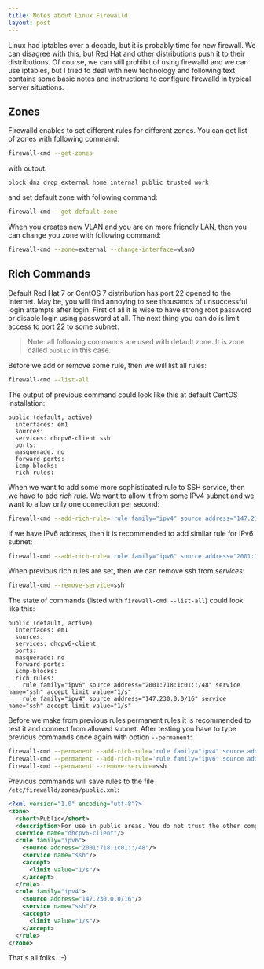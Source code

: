 ```yaml
---
title: Notes about Linux Firewalld
layout: post
---
```


Linux had iptables over a decade, but it is probably time for new firewall. We can disagree with this, but Red Hat and other distributions push it to their distributions. Of course, we can still prohibit of using firewalld and we can use iptables, but I tried to deal with new technology and following text contains some basic notes and instructions to configure firewalld in typical server situations.

## Zones ##

Firewalld enables to set different rules for different zones. You can get list of zones with following command:

```bash
firewall-cmd --get-zones
```

with output:

    block dmz drop external home internal public trusted work

and set default zone with following command:

```bash
firewall-cmd --get-default-zone
```

When you creates new VLAN and you are on more friendly LAN, then you can change you zone with following command:

```bash
firewall-cmd --zone=external --change-interface=wlan0
```

## Rich Commands ##

Default Red Hat 7 or CentOS 7 distribution has port 22 opened to the Internet. May be, you will find annoying to see thousands of unsuccessful login attempts after login. First of all it is wise to have strong root password or disable login using password at all. The next thing you can do is limit access to port 22 to some subnet.

> Note: all following commands are used with default zone. It is zone called `public` in this case.

Before we add or remove some rule, then we will list all rules:

```bash
firewall-cmd --list-all
```

The output of previous command could look like this at default CentOS installation:

    public (default, active)
      interfaces: em1
      sources: 
      services: dhcpv6-client ssh
      ports: 
      masquerade: no
      forward-ports: 
      icmp-blocks: 
      rich rules:

When we want to add some more sophisticated rule to SSH service, then we have to add _rich rule_. We want to allow it from some IPv4 subnet and we want to allow only one connection per second:

```bash
firewall-cmd --add-rich-rule='rule family="ipv4" source address="147.230.0.0/16" service name="ssh" accept limit value="1/s"'
```

If we have IPv6 address, then it is recommended to add similar rule for IPv6 subnet:

```bash
firewall-cmd --add-rich-rule='rule family="ipv6" source address="2001:718:1c01::/48" service name="ssh" accept limit value="1/s"'
```

When previous rich rules are set, then we can remove ssh from _services_:

```bash
firewall-cmd --remove-service=ssh
```

The state of commands (listed with `firewall-cmd --list-all`) could look like this:

    public (default, active)
      interfaces: em1
      sources: 
      services: dhcpv6-client
      ports: 
      masquerade: no
      forward-ports: 
      icmp-blocks: 
      rich rules: 
        rule family="ipv6" source address="2001:718:1c01::/48" service name="ssh" accept limit value="1/s"
        rule family="ipv4" source address="147.230.0.0/16" service name="ssh" accept limit value="1/s"

Before we make from previous rules permanent rules it is recommended to test it and connect from allowed subnet. After testing you have to type previous commands once again with option `--permanent`:

```bash
firewall-cmd --permanent --add-rich-rule='rule family="ipv4" source address="147.230.0.0/16" service name="ssh" accept limit value="1/s"'
firewall-cmd --permanent --add-rich-rule='rule family="ipv6" source address="2001:718:1c01::/48" service name="ssh" accept limit value="1/s"'
firewall-cmd --permanent --remove-service=ssh
```

Previous commands will save rules to the file `/etc/firewalld/zones/public.xml`:

```xml
<?xml version="1.0" encoding="utf-8"?>
<zone>
  <short>Public</short>
  <description>For use in public areas. You do not trust the other computers on networks to not harm your computer. Only selected incoming connections are accepted.</description>
  <service name="dhcpv6-client"/>
  <rule family="ipv6">
    <source address="2001:718:1c01::/48"/>
    <service name="ssh"/>
    <accept>
      <limit value="1/s"/>
    </accept>
  </rule>
  <rule family="ipv4">
    <source address="147.230.0.0/16"/>
    <service name="ssh"/>
    <accept>
      <limit value="1/s"/>
    </accept>
  </rule>
</zone>
```

That's all folks. :-)
